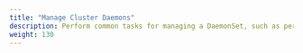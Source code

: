 ```yaml
---
title: "Manage Cluster Daemons"
description: Perform common tasks for managing a DaemonSet, such as performing a rolling update.
weight: 130
---
```

